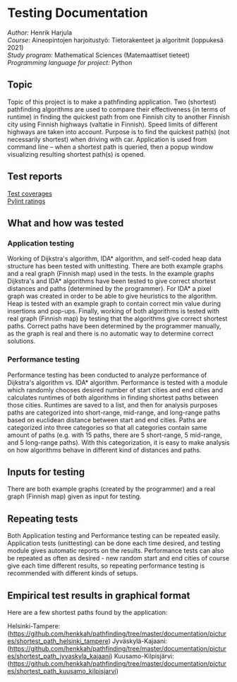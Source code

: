 # Testing Documentation
*Author:* Henrik Harjula  
*Course:* Aineopintojen harjoitustyö: Tietorakenteet ja algoritmit (loppukesä 2021)  
*Study program:* Mathematical Sciences (Matemaattiset tieteet)  
*Programming language for project:* Python  

## Topic
Topic of this project is to make a pathfinding application. Two (shortest) pathfinding algorithms are used to compare their effectiveness (in terms of runtime) in finding the quickest path from one Finnish city to another Finnish city using Finnish highways (valtatie in Finnish). Speed limits of different highways are taken into account. Purpose is to find the quickest path(s) (not necessarily shortest) when driving with car. Application is used from command line – when a shortest path is queried, then a popup window visualizing resulting shortest path(s) is opened.

## Test reports
[Test coverages](https://github.com/henkkah/pathfinding/tree/master/documentation/test_coverages)  
[Pylint ratings](https://github.com/henkkah/pathfinding/tree/master/documentation/pylint_ratings)  

## What and how was tested

### Application testing
Working of Dijkstra's algorithm, IDA* algorithm, and self-coded heap data structure has been tested with unittesting.
There are both example graphs and a real graph (Finnish map) used in the tests.
In the example graphs Dijkstra's and IDA* algorithms have been tested to give correct shortest distances and paths (determined by the programmer).
For IDA* a pixel graph was created in order to be able to give heuristics to the algorithm.
Heap is tested with an example graph to contain correct min value during insertions and pop-ups.
Finally, working of both algorithms is tested with real graph (Finnish map) by testing that the algorithms give correct shortest paths.
Correct paths have been determined by the programmer manually, as the graph is real and there is no automatic way to determine correct solutions.

### Performance testing
Performance testing has been conducted to analyze performance of Dijkstra's algorithm vs. IDA* algorithm.
Performance is tested with a module which randomly chooses desired number of start cities and end cities and calculates runtimes of both algorithms in finding shortest paths between those cities.
Runtimes are saved to a list, and then for analysis purposes paths are categorized into short-range, mid-range, and long-range paths based on euclidean distance between start and end cities.
Paths are categorized into three categories so that all categories contain same amount of paths (e.g. with 15 paths, there are 5 short-range, 5 mid-range, and 5 long-range paths).
With this categorization, it is easy to make analysis on how algorithms behave in different kind of distances and paths.

## Inputs for testing
There are both example graphs (created by the programmer) and a real graph (Finnish map) given as input for testing.

## Repeating tests
Both Application testing and Performance testing can be repeated easily.
Application tests (unittesting) can be done each time desired, and testing module gives automatic reports on the results.
Performance tests can also be repeated as often as desired - new random start and end cities of course give each time different results, so repeating performance testing is recommended with different kinds of setups.

## Empirical test results in graphical format
Here are a few shortest paths found by the application:  
  
Helsinki-Tampere:  
(https://github.com/henkkah/pathfinding/tree/master/documentation/pictures/shortest_path_helsinki_tampere)
Jyväskylä-Kajaani:  
(https://github.com/henkkah/pathfinding/tree/master/documentation/pictures/shortest_path_jyvaskyla_kajaani)
Kuusamo-Kilpisjärvi:  
(https://github.com/henkkah/pathfinding/tree/master/documentation/pictures/shortest_path_kuusamo_kilpisjarvi)
